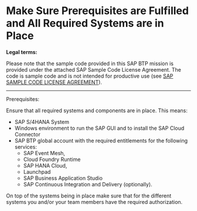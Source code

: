 # Make Sure Prerequisites are Fulfilled and All Required Systems are in Place

**Legal terms:**

Please note that the sample code provided in this SAP BTP mission is provided under the attached SAP Sample Code License Agreement. The code is sample code and is not intended for productive use (see [SAP SAMPLE CODE LICENSE AGREEMENT](./SAP%20SAMPLE%20CODE%20LICENSE%20AGREEMENT.pdf)).

------------------------------------------------------------------------------------

Prerequisites:

Ensure that all required systems and components are in place. This means:


* SAP S/4HANA System
* Windows environment to run the SAP GUI and to install the SAP Cloud Connector
* SAP BTP global account with the required entitlements for the following services: 
  * SAP Event Mesh, 
  * Cloud Foundry Runtime
  * SAP HANA Cloud, 
  * Launchpad
  * SAP Business Application Studio
  * SAP Continuous Integration and Delivery (optionally).

On top of the systems being in place make sure that for the different systems you and/or your team members have the required authorization.